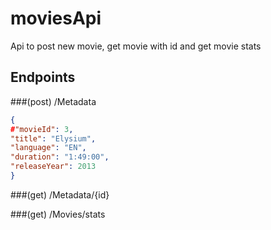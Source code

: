 # moviesApi
Api to post new movie, get movie with id and get movie stats 

## Endpoints

###(post) /Metadata 

```json
{
#"movieId": 3,
"title": "Elysium",
"language": "EN",
"duration": "1:49:00",
"releaseYear": 2013
}
```

###(get) /Metadata/{id}

###(get) /Movies/stats
